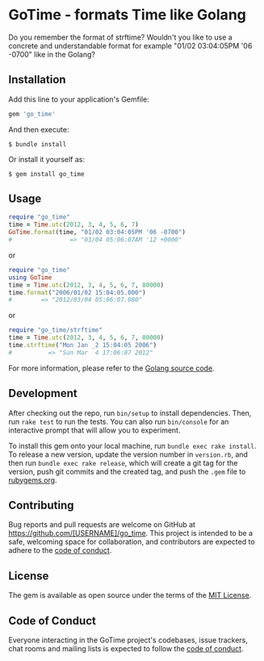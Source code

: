 # GoTime - formats Time like Golang

Do you remember the format of strftime? Wouldn't you like to use a concrete and understandable format for example "01/02 03:04:05PM '06 -0700" like in the Golang?

## Installation

Add this line to your application's Gemfile:

```ruby
gem 'go_time'
```

And then execute:

    $ bundle install

Or install it yourself as:

    $ gem install go_time

## Usage

```ruby
require "go_time"
time = Time.utc(2012, 3, 4, 5, 6, 7)
GoTime.format(time, "01/02 03:04:05PM '06 -0700")
#                => "03/04 05:06:07AM '12 +0000"
```

or 

```ruby
require "go_time"
using GoTime
time = Time.utc(2012, 3, 4, 5, 6, 7, 80000)
time.format("2006/01/02 15:04:05.000")
#        => "2012/03/04 05:06:07.080"
```

or 

```ruby
require "go_time/strftime"
time = Time.utc(2012, 3, 4, 5, 6, 7, 80000)
time.strftime("Mon Jan _2 15:04:05 2006")
#          => "Sun Mar  4 17:06:07 2012"
```

For more information, please refer to the [Golang source code](https://golang.org/src/time/format.go).

## Development

After checking out the repo, run `bin/setup` to install dependencies. Then, run `rake test` to run the tests. You can also run `bin/console` for an interactive prompt that will allow you to experiment.

To install this gem onto your local machine, run `bundle exec rake install`. To release a new version, update the version number in `version.rb`, and then run `bundle exec rake release`, which will create a git tag for the version, push git commits and the created tag, and push the `.gem` file to [rubygems.org](https://rubygems.org).

## Contributing

Bug reports and pull requests are welcome on GitHub at https://github.com/[USERNAME]/go_time. This project is intended to be a safe, welcoming space for collaboration, and contributors are expected to adhere to the [code of conduct](https://github.com/[USERNAME]/go_time/blob/main/CODE_OF_CONDUCT.md).

## License

The gem is available as open source under the terms of the [MIT License](https://opensource.org/licenses/MIT).

## Code of Conduct

Everyone interacting in the GoTime project's codebases, issue trackers, chat rooms and mailing lists is expected to follow the [code of conduct](https://github.com/[USERNAME]/go_time/blob/main/CODE_OF_CONDUCT.md).
